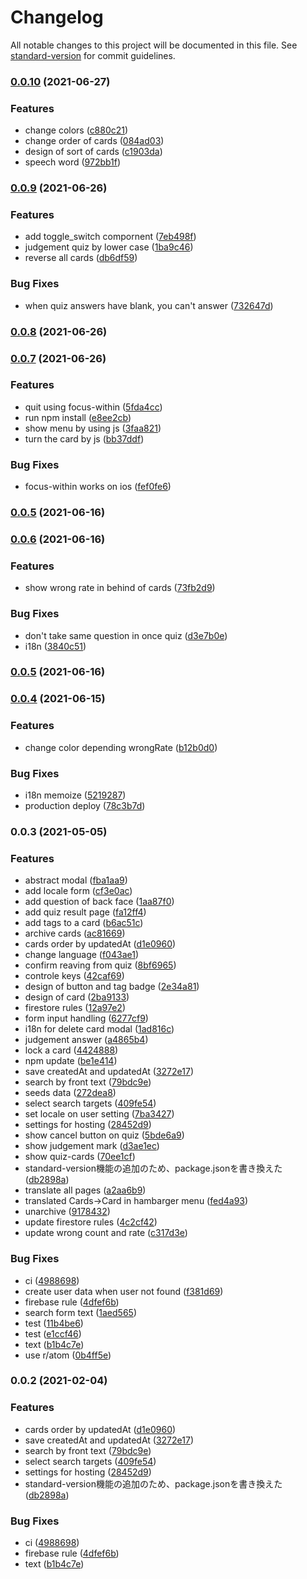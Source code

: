 # Changelog

All notable changes to this project will be documented in this file. See [standard-version](https://github.com/conventional-changelog/standard-version) for commit guidelines.

### [0.0.10](https://github.com/neumann-tokyo/word-penne/compare/v0.0.9...v0.0.10) (2021-06-27)


### Features

* change colors ([c880c21](https://github.com/neumann-tokyo/word-penne/commit/c880c21751e2c45e9c1cb472973a18c3f81f84b7))
* change order of cards ([084ad03](https://github.com/neumann-tokyo/word-penne/commit/084ad0321a851f06bf0ffba9b3c7fa37092b599e))
* design of sort of cards ([c1903da](https://github.com/neumann-tokyo/word-penne/commit/c1903da06d7df079ba7cd02bff369c62d746dbd4))
* speech word ([972bb1f](https://github.com/neumann-tokyo/word-penne/commit/972bb1ffe33e5a70b25bc6dc386effd0763208ca))

### [0.0.9](https://github.com/neumann-tokyo/word-penne/compare/v0.0.8...v0.0.9) (2021-06-26)


### Features

* add toggle_switch compornent ([7eb498f](https://github.com/neumann-tokyo/word-penne/commit/7eb498f0a47a1d370f7c2b3876a03baefc5ca476))
* judgement quiz by lower case ([1ba9c46](https://github.com/neumann-tokyo/word-penne/commit/1ba9c46e4e56fc9326a28557103c6ae53df9e157))
* reverse all cards ([db6df59](https://github.com/neumann-tokyo/word-penne/commit/db6df593d592b87944fc61d2194cf2b05b56d4a9))


### Bug Fixes

* when quiz answers have blank, you can't answer ([732647d](https://github.com/neumann-tokyo/word-penne/commit/732647d9e8929274757542f2e1c35a04429be25f))

### [0.0.8](https://github.com/neumann-tokyo/word-penne/compare/v0.0.7...v0.0.8) (2021-06-26)

### [0.0.7](https://github.com/neumann-tokyo/word-penne/compare/v0.0.6...v0.0.7) (2021-06-26)


### Features

* quit using focus-within ([5fda4cc](https://github.com/neumann-tokyo/word-penne/commit/5fda4cc587c3b67b91c3bb471a4d8d038c88d797))
* run npm install ([e8ee2cb](https://github.com/neumann-tokyo/word-penne/commit/e8ee2cbb726da3b72397ed7a597721f1893dcbeb))
* show menu by using js ([3faa821](https://github.com/neumann-tokyo/word-penne/commit/3faa821bdf2ac2225f49fea0fb1c1735fa8c92dc))
* turn the card by js ([bb37ddf](https://github.com/neumann-tokyo/word-penne/commit/bb37ddfddb0ebff67b2c0092d971deb5a78a47f3))


### Bug Fixes

* focus-within works on ios ([fef0fe6](https://github.com/neumann-tokyo/word-penne/commit/fef0fe642eb55a75ab31b133ff05edaf0576fdfb))

### [0.0.5](https://github.com/neumann-tokyo/word-penne/compare/v0.0.4...v0.0.5) (2021-06-16)

### [0.0.6](https://github.com/neumann-tokyo/word-penne/compare/v0.0.4...v0.0.6) (2021-06-16)


### Features

* show wrong rate in behind of cards ([73fb2d9](https://github.com/neumann-tokyo/word-penne/commit/73fb2d95ebbce0c5395af0f1ed3b3bc6ea86c019))


### Bug Fixes

* don't take same question in once quiz ([d3e7b0e](https://github.com/neumann-tokyo/word-penne/commit/d3e7b0e8f1023b5f51b25fd1598c1565f1be4738))
* i18n ([3840c51](https://github.com/neumann-tokyo/word-penne/commit/3840c51df1c2a865d09fbb78ae7d9ddde4b89ff8))

### [0.0.5](https://github.com/neumann-tokyo/word-penne/compare/v0.0.4...v0.0.5) (2021-06-16)

### [0.0.4](https://github.com/neumann-tokyo/word-penne/compare/v0.0.3...v0.0.4) (2021-06-15)


### Features

* change color depending wrongRate ([b12b0d0](https://github.com/neumann-tokyo/word-penne/commit/b12b0d0ced51bab0d98dfe6ae1242e461bdab20c))


### Bug Fixes

* i18n memoize ([5219287](https://github.com/neumann-tokyo/word-penne/commit/5219287d1f96850cf31b5f007dab04fde36570ca))
* production deploy ([78c3b7d](https://github.com/neumann-tokyo/word-penne/commit/78c3b7d75d8fe548f6babdd292a033491eb38885))

### 0.0.3 (2021-05-05)


### Features

* abstract modal ([fba1aa9](https://github.com/neumann-tokyo/word-penne/commit/fba1aa9fdcab61c150848b564ddd60a36353a0af))
* add locale form ([cf3e0ac](https://github.com/neumann-tokyo/word-penne/commit/cf3e0aca6b3e830164299a72fdd5d5afc98f8cf0))
* add question of back face ([1aa87f0](https://github.com/neumann-tokyo/word-penne/commit/1aa87f01f1992d7f87cea0c7b0d3bc6462d6e7e4))
* add quiz result page ([fa12ff4](https://github.com/neumann-tokyo/word-penne/commit/fa12ff45f80b98fb8fc580ddc419ffced70bef0d))
* add tags to a card ([b6ac51c](https://github.com/neumann-tokyo/word-penne/commit/b6ac51c0445a581dd8766b199e51b1078597433d))
* archive cards ([ac81669](https://github.com/neumann-tokyo/word-penne/commit/ac81669d4f5fb5ac39cf3fefd00604e4a62d41ff))
* cards order by updatedAt ([d1e0960](https://github.com/neumann-tokyo/word-penne/commit/d1e0960b689368821dc6fc2a6e6cf2e2dce76459))
* change language ([f043ae1](https://github.com/neumann-tokyo/word-penne/commit/f043ae142b126800c7108afc8c726460a3c8d5c9))
* confirm reaving from quiz ([8bf6965](https://github.com/neumann-tokyo/word-penne/commit/8bf6965dcec9e6571063bb7837147161898ea3e5))
* controle keys ([42caf69](https://github.com/neumann-tokyo/word-penne/commit/42caf69d26af888fbed2984dfd9af5196445fd27))
* design of button and tag badge ([2e34a81](https://github.com/neumann-tokyo/word-penne/commit/2e34a8126dc2052f06e06f1ad21602da28b19697))
* design of card ([2ba9133](https://github.com/neumann-tokyo/word-penne/commit/2ba9133bbf610691e4c3e5fae499bf91b438bbb1))
* firestore rules ([12a97e2](https://github.com/neumann-tokyo/word-penne/commit/12a97e297ae4eb1fb747d3d3359ac1f281c280fb))
* form input handling ([6277cf9](https://github.com/neumann-tokyo/word-penne/commit/6277cf961d6fa071c6895d3a2c84e07bbd0c82c0))
* i18n for delete card modal ([1ad816c](https://github.com/neumann-tokyo/word-penne/commit/1ad816c9c8f0bc622c004e6ad8e4fea2ee5fba24))
* judgement answer ([a4865b4](https://github.com/neumann-tokyo/word-penne/commit/a4865b40a80fb67f51dc7b89872f82505c220e11))
* lock a card ([4424888](https://github.com/neumann-tokyo/word-penne/commit/44248889814d67a81a543edbea7e8ee34694a85e))
* npm update ([be1e414](https://github.com/neumann-tokyo/word-penne/commit/be1e414aee7279b3a0f2e562ae965ddf1ce21c42))
* save createdAt and updatedAt ([3272e17](https://github.com/neumann-tokyo/word-penne/commit/3272e17cac2584001d1c64fdd87b675dd361c520))
* search by front text ([79bdc9e](https://github.com/neumann-tokyo/word-penne/commit/79bdc9e43650bbe8d600a43ec5cd765db0884c18))
* seeds data ([272dea8](https://github.com/neumann-tokyo/word-penne/commit/272dea88fda3500514c213549994a03e44b3889f))
* select search targets ([409fe54](https://github.com/neumann-tokyo/word-penne/commit/409fe54dc4cdfdc7320207e522da1044b4990395))
* set locale on user setting ([7ba3427](https://github.com/neumann-tokyo/word-penne/commit/7ba34275bdfb159285d7bfc5216d9b845abf8850))
* settings for hosting ([28452d9](https://github.com/neumann-tokyo/word-penne/commit/28452d9dd870b244f9ee879e020b265ae87f54e4))
* show cancel button on quiz ([5bde6a9](https://github.com/neumann-tokyo/word-penne/commit/5bde6a9764970f3d267c3ad070591bf545fc6be9))
* show judgement mark ([d3ae1ec](https://github.com/neumann-tokyo/word-penne/commit/d3ae1ecb40e65ced4c6211b5e1acb3fcd66d7c2d))
* show quiz-cards ([70ee1cf](https://github.com/neumann-tokyo/word-penne/commit/70ee1cf90ee39c111cd278573a4e87ee87a16c17))
* standard-version機能の追加のため、package.jsonを書き換えた ([db2898a](https://github.com/neumann-tokyo/word-penne/commit/db2898a4fd4983aa19e474fd520dbce21ef1400f))
* translate all pages ([a2aa6b9](https://github.com/neumann-tokyo/word-penne/commit/a2aa6b9aa65493d18a5421d2d635b862ac9318ee))
* translated Cards->Card in hambarger menu ([fed4a93](https://github.com/neumann-tokyo/word-penne/commit/fed4a9339c7cbbb6f2265dc30b31ca3557b8b144))
* unarchive ([9178432](https://github.com/neumann-tokyo/word-penne/commit/9178432c63b4536cee0bb3979a4f36b4ebf1e1d2))
* update firestore rules ([4c2cf42](https://github.com/neumann-tokyo/word-penne/commit/4c2cf4201d94060571c02a4f0f23dac3ea4fc55b))
* update wrong count and rate ([c317d3e](https://github.com/neumann-tokyo/word-penne/commit/c317d3e2650179c805c82aa69fd544bdf1cc2fba))


### Bug Fixes

* ci ([4988698](https://github.com/neumann-tokyo/word-penne/commit/49886986ec705a1233fc1fe4e6fa94a525d8dcd5))
* create user data when user not found ([f381d69](https://github.com/neumann-tokyo/word-penne/commit/f381d69dd17a3cbd7c259f88e5cd3ae734010da7))
* firebase rule ([4dfef6b](https://github.com/neumann-tokyo/word-penne/commit/4dfef6bbae0710ac44edaf6161463e55a193b314))
* search form text ([1aed565](https://github.com/neumann-tokyo/word-penne/commit/1aed565f2a8e8cd2aab21cfeace063ec6e8b222a))
* test ([11b4be6](https://github.com/neumann-tokyo/word-penne/commit/11b4be6d5981f7cfc15c991519f21304649a3ad9))
* test ([e1ccf46](https://github.com/neumann-tokyo/word-penne/commit/e1ccf461ca1d0cc26fd4989183b00e7f77792bf2))
* text ([b1b4c7e](https://github.com/neumann-tokyo/word-penne/commit/b1b4c7ea20fd3ea070bdb0d5da8acac928658b48))
* use r/atom ([0b4ff5e](https://github.com/neumann-tokyo/word-penne/commit/0b4ff5eca9d0d973e2d483618c75ef4bf37f08ba))

### 0.0.2 (2021-02-04)


### Features

* cards order by updatedAt ([d1e0960](https://github.com/neumann-tokyo/word-penne/commit/d1e0960b689368821dc6fc2a6e6cf2e2dce76459))
* save createdAt and updatedAt ([3272e17](https://github.com/neumann-tokyo/word-penne/commit/3272e17cac2584001d1c64fdd87b675dd361c520))
* search by front text ([79bdc9e](https://github.com/neumann-tokyo/word-penne/commit/79bdc9e43650bbe8d600a43ec5cd765db0884c18))
* select search targets ([409fe54](https://github.com/neumann-tokyo/word-penne/commit/409fe54dc4cdfdc7320207e522da1044b4990395))
* settings for hosting ([28452d9](https://github.com/neumann-tokyo/word-penne/commit/28452d9dd870b244f9ee879e020b265ae87f54e4))
* standard-version機能の追加のため、package.jsonを書き換えた ([db2898a](https://github.com/neumann-tokyo/word-penne/commit/db2898a4fd4983aa19e474fd520dbce21ef1400f))


### Bug Fixes

* ci ([4988698](https://github.com/neumann-tokyo/word-penne/commit/49886986ec705a1233fc1fe4e6fa94a525d8dcd5))
* firebase rule ([4dfef6b](https://github.com/neumann-tokyo/word-penne/commit/4dfef6bbae0710ac44edaf6161463e55a193b314))
* text ([b1b4c7e](https://github.com/neumann-tokyo/word-penne/commit/b1b4c7ea20fd3ea070bdb0d5da8acac928658b48))
